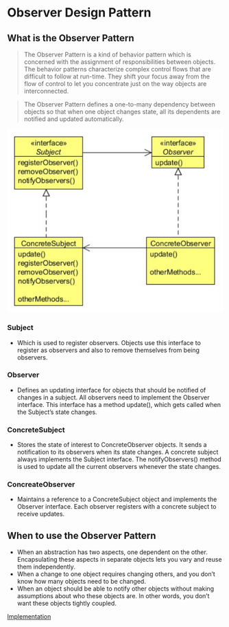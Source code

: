 #   Observer Design Pattern


##  What is the Observer Pattern
>   The Observer Pattern is a kind of behavior pattern which is concerned with the assignment of responsibilities between objects.
    The behavior patterns characterize complex control flows that are difficult to follow at run-time. They shift your focus away from
    the flow of control to let you concentrate just on the way objects are interconnected.
    
>   The Observer Pattern defines a one-to-many dependency between objects so that when one object changes state, all its dependents
    are notified and updated automatically.
    
![UML diagram](https://github.com/11andrew1991/design_patterns/blob/master/Observer/img/observer.PNG)


### Subject
-   Which is used to register observers. Objects use this interface to register as observers and also to remove themselves
    from being observers.
    
### Observer
-   Defines an updating interface for objects that should be notified of changes in a subject. All observers need to
    implement the Observer interface. This interface has a method update(), which gets called when the Subject’s state changes.
    
### ConcreteSubject
-   Stores the state of interest to ConcreteObserver objects. It sends a notification to its observers when its state
    changes. A concrete subject always implements the Subject interface. The notifyObservers() method is used to update
    all the current observers whenever the state changes.

### ConcreateObserver
-   Maintains a reference to a ConcreteSubject object and implements the Observer interface. Each observer
    registers with a concrete subject to receive updates.


##  When to use the Observer Pattern
-   When an abstraction has two aspects, one dependent on the other. Encapsulating these aspects in separate objects lets you vary
    and reuse them independently.
-   When a change to one object requires changing others, and you don’t know how many objects need to be changed.
-   When an object should be able to notify other objects without making assumptions about who these objects are. In other words,
    you don’t want these objects tightly coupled.
    
    
[Implementation](https://github.com/11andrew1991/design_patterns/tree/master/Observer/app/)       